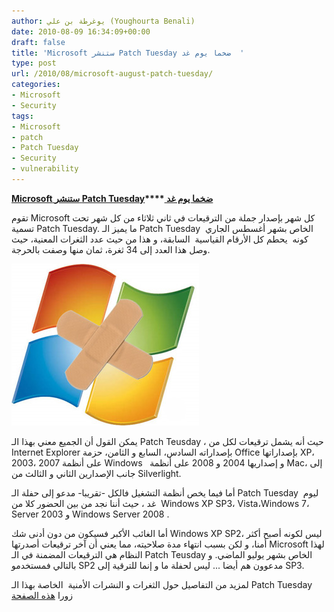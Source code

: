 ```yaml
---
author: يوغرطة بن علي (Youghourta Benali)
date: 2010-08-09 16:34:09+00:00
draft: false
title: 'Microsoft ستنشر Patch Tuesday ضخما يوم غد  '
type: post
url: /2010/08/microsoft-august-patch-tuesday/
categories:
- Microsoft
- Security
tags:
- Microsoft
- patch
- Patch Tuesday
- Security
- vulnerability
---
```


**[Microsoft](https://www.it-scoop.com/2010/08/microsoft-august-patch-tuesday/)****[ ستنشر ](https://www.it-scoop.com/2010/08/microsoft-august-patch-tuesday/)****[Patch Tuesday](https://www.it-scoop.com/2010/08/microsoft-august-patch-tuesday/)****[ ضخما يوم غد](https://www.it-scoop.com/2010/08/microsoft-august-patch-tuesday/)**




تقوم Microsoft كل شهر بإصدار جملة من الترقيعات في ثاني ثلاثاء من كل شهر تحت تسمية Patch Tuesday. ما يميز الـ Patch Tuesday  الخاص بشهر أغسطس الجاري كونه  يحطم كل الأرقام القياسية  السابقة، و هذا من حيث عدد الثغرات المعنية، حيث وصل هذا العدد إلى 34 ثغرة، ثمان منها وصفت بالحرجة.




[![](Microsoft_patch_tuesday.jpg)
](https://www.it-scoop.com/2010/08/microsoft-August-patch-tuesday)


يمكن القول أن الجميع معني بهذا الـ Patch Teusday ، حيث أنه يشمل ترقيعات لكل من Internet Explorer بإصداراته السادس، السابع و الثامن، حزمة Office بإصداراتها XP، 2003، 2007 على أنظمة Windows   و إصداريها 2004 و 2008 على أنظمة Mac، إلى جانب الإصدارين الثاني و الثالث من Silverlight.

أما فيما يخص أنظمة التشغيل فالكل -تقريبا- مدعو إلى حفلة الـ Patch Tuesday  ليوم غد ، حيث أننا نجد من بين الحضور كلا من  Windows XP SP3، Vista،Windows 7، Server 2003 و Windows Server 2008 .

أما الغائب الأكبر فسيكون من دون أدنى شك Windows XP SP2، ليس لكونه أصبح أكثر أمنا، و لكن بسبب انتهاء مدة صلاحيته، مما يعني أن آخر ترقيعات أصدرتها Microsoft لهذا النظام هي الترقيعات المضمنة في الـ Patch Teusday الخاص بشهر يوليو الماضي. و بالتالي فمستخدمو SP2 مدعوون هم أيضا ... ليس لحفلة ما و إنما للترقية إلى SP3.

لمزيد من التفاصيل حول الثغرات و النشرات الأمنية  الخاصة بهذا الـ Patch Tuesday زورا [هذه الصفحة](http://www.microsoft.com/technet/security/bulletin/ms10-aug.mspx)
